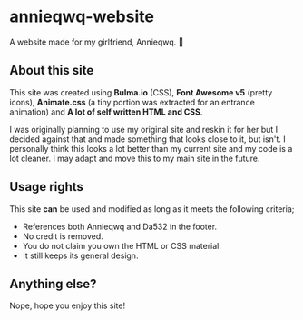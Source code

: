 # annieqwq-website

A website made for my girlfriend, Annieqwq. 💖

## About this site

This site was created using **Bulma.io** (CSS), **Font Awesome v5** (pretty icons), **Animate.css** (a tiny portion was extracted for an entrance animation) and **A lot of self written HTML and CSS**.

I was originally planning to use my original site and reskin it for her but I decided against that and made something that looks close to it, but isn't. I personally think this looks a lot better than my current site and my code is a lot cleaner. I may adapt and move this to my main site in the future.

## Usage rights

This site **__can__** be used and modified as long as it meets the following criteria;

* References both Annieqwq and Da532 in the footer.
* No credit is removed.
* You do not claim you own the HTML or CSS material.
* It still keeps its general design.

## Anything else?

Nope, hope you enjoy this site!